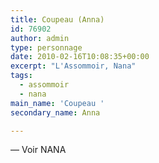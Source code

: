 ```yaml
---
title: Coupeau (Anna)
id: 76902
author: admin
type: personnage
date: 2010-02-16T10:08:35+00:00
excerpt: "L'Assommoir, Nana"
tags:
  - assommoir
  - nana
main_name: 'Coupeau '
secondary_name: Anna

---
```

— Voir NANA